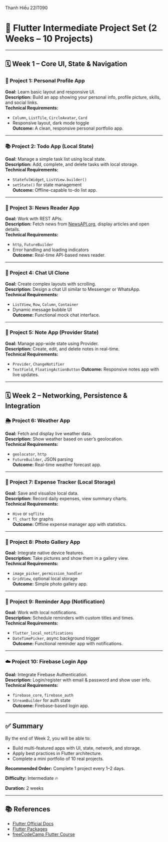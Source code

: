Thanh Hiếu 22IT090
# 🚀 Flutter Intermediate Project Set (2 Weeks – 10 Projects)

---

## 🗓 Week 1 – Core UI, State & Navigation

### 🧱 Project 1: Personal Profile App
**Goal:** Learn basic layout and responsive UI.  
**Description:** Build an app showing your personal info, profile picture, skills, and social links.  
**Technical Requirements:**
- `Column`, `ListTile`, `CircleAvatar`, `Card`
- Responsive layout, dark mode toggle  
**Outcome:** A clean, responsive personal portfolio app.

---

### 📚 Project 2: Todo App (Local State)
**Goal:** Manage a simple task list using local state.  
**Description:** Add, complete, and delete tasks with local storage.  
**Technical Requirements:**
- `StatefulWidget`, `ListView.builder()`
- `setState()` for state management  
**Outcome:** Offline-capable to-do list app.

---

### 🧭 Project 3: News Reader App
**Goal:** Work with REST APIs.  
**Description:** Fetch news from [NewsAPI.org](https://newsapi.org/), display articles and open details.  
**Technical Requirements:**
- `http`, `FutureBuilder`
- Error handling and loading indicators  
**Outcome:** Real-time API-based news reader.

---

### 💬 Project 4: Chat UI Clone
**Goal:** Create complex layouts with scrolling.  
**Description:** Design a chat UI similar to Messenger or WhatsApp.  
**Technical Requirements:**
- `ListView`, `Row`, `Column`, `Container`
- Dynamic message bubble UI  
**Outcome:** Functional mock chat interface.

---

### 🎨 Project 5: Note App (Provider State)
**Goal:** Manage app-wide state using Provider.  
**Description:** Create, edit, and delete notes in real-time.  
**Technical Requirements:**
- `Provider`, `ChangeNotifier`
- `TextField`, `FloatingActionButton`
**Outcome:** Responsive notes app with live updates.

---

## 🗓 Week 2 – Networking, Persistence & Integration

### 🌦 Project 6: Weather App
**Goal:** Fetch and display live weather data.  
**Description:** Show weather based on user’s geolocation.  
**Technical Requirements:**
- `geolocator`, `http`
- `FutureBuilder`, JSON parsing  
**Outcome:** Real-time weather forecast app.

---

### 💾 Project 7: Expense Tracker (Local Storage)
**Goal:** Save and visualize local data.  
**Description:** Record daily expenses, view summary charts.  
**Technical Requirements:**
- `Hive` or `sqflite`
- `fl_chart` for graphs  
**Outcome:** Offline expense manager app with statistics.

---

### 📸 Project 8: Photo Gallery App
**Goal:** Integrate native device features.  
**Description:** Take pictures and show them in a gallery view.  
**Technical Requirements:**
- `image_picker`, `permission_handler`
- `GridView`, optional local storage  
**Outcome:** Simple photo gallery app.

---

### 🔔 Project 9: Reminder App (Notification)
**Goal:** Work with local notifications.  
**Description:** Schedule reminders with custom titles and times.  
**Technical Requirements:**
- `flutter_local_notifications`
- `DateTimePicker`, async background trigger  
**Outcome:** Functional reminder app with notifications.

---

### ☁️ Project 10: Firebase Login App
**Goal:** Integrate Firebase Authentication.  
**Description:** Login/register with email & password and show user info.  
**Technical Requirements:**
- `firebase_core`, `firebase_auth`
- `StreamBuilder` for auth state  
**Outcome:** Firebase-based login app.

---

## ✅ Summary
By the end of Week 2, you will be able to:
- Build multi-featured apps with UI, state, network, and storage.  
- Apply best practices in Flutter architecture.  
- Complete a mini portfolio of 10 real projects.  

**Recommended Order:** Complete 1 project every 1–2 days.

**Difficulty:** Intermediate 🔥

**Duration:** 2 weeks

---

## 📚 References
- [Flutter Official Docs](https://docs.flutter.dev/)
- [Flutter Packages](https://pub.dev/)
- [freeCodeCamp Flutter Course](https://www.freecodecamp.org/news/learn-flutter-full-course/)
